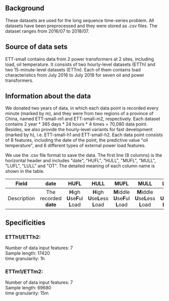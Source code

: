 ## Background
These datasets are used for the long sequence time-series problem. All datasets have been preprocessed and they were stored as .csv files. The dataset ranges from 2016/07 to 2018/07.

## Source of data sets
ETT-small contains data from 2 power transformers at 2 sites, including load, oil temperature. It consists of two hourly-level datasets (ETTh) and two 15-minute-level datasets (ETTm). Each of them contains load characteristics from July 2016 to July 2018 for seven oil and power transformers.

## Information about the data
We donated two years of data, in which each data point is recorded every minute (marked by m), and they were from two regions of a province of China, named ETT-small-m1 and ETT-small-m2, respectively. Each dataset contains 2 year * 365 days * 24 hours * 4 times = 70,080 data point. Besides, we also provide the hourly-level variants for fast development (marked by h), i.e. ETT-small-h1 and ETT-small-h2. Each data point consists of 8 features, including the date of the point, the predictive value "oil temperature", and 6 different types of external power load features.

We use the .csv file format to save the data. The first line (8 columns) is the horizontal header and includes "date", "HUFL", "HULL", "MUFL", "MULL", "LUFL", "LULL" and "OT". The detailed meaning of each column name is shown in the table.

| Field | date | HUFL | HULL | MUFL | MULL | LUFL | LULL | OT |
| :----: | :----: | :----: | :----: | :----: | :----: | :----: | :----: | :----: |
| Description | The recorded **date** |**H**igh **U**se**F**ul **L**oad | **H**igh **U**se**L**ess **L**oad | **M**iddle **U**se**F**ul **L**oad | **M**iddle **U**se**L**ess **L**oad | **L**ow **U**se**F**ul **L**oad | **L**ow **U**se**L**ess **L**oad | **O**il **T**emperature (target) |

## Specificities
### ETTh1/ETTh2:
Number of data input features: 7<br>
Sample length: 17420<br>
time granularity: 1h

### ETTm1/ETTm2:
Number of data input features: 7<br>
Sample length: 69680<br>
time granularity: 15m
